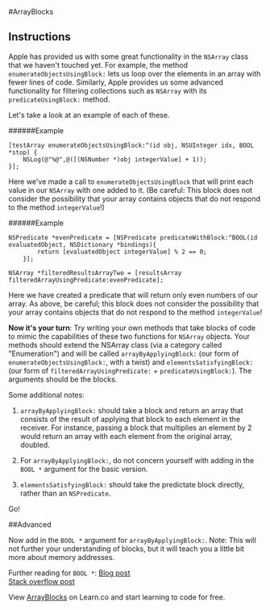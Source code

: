 
#ArrayBlocks

## Instructions

Apple has provided us with some great functionality in the `NSArray` class that we haven't touched yet. For example, the method `enumerateObjectsUsingBlock:` lets us loop over the elements in an array with fewer lines of code. Similarly, Apple provides us some advanced functionality for filtering collections such as `NSArray` with its `predicateUsingBlock:` method.

Let's take a look at an example of each of these.

######Example
```objc
[testArray enumerateObjectsUsingBlock:^(id obj, NSUInteger idx, BOOL *stop) {
	NSLog(@"%@",@([(NSNumber *)obj integerValue] + 1));
}];
```

Here we've made a call to `enumerateObjectsUsingBlock` that will print each value in our `NSArray` with one added to it. (Be careful: This block does not consider the possibility that your array contains objects that do not respond to the method `integerValue`!)

######Example
```objc
NSPredicate *evenPredicate = [NSPredicate predicateWithBlock:^BOOL(id evaluatedObject, NSDictionary *bindings){
        return [evaluatedObject integerValue] % 2 == 0;
    }];
    
NSArray *filteredResultsArrayTwo = [resultsArray filteredArrayUsingPredicate:evenPredicate];
```

Here we have created a predicate that will return only even numbers of our array. As above, be careful; this block does not consider the possibility that your array contains objects that do not respond to the method `integerValue`! 

**Now it's your turn**: Try writing your own methods that take blocks of code to mimic the capabilities of these two functions for `NSArray` objects. Your methods should extend the NSArray class (via a category called "Enumeration") and will be called `arrayByApplyingBlock:` (our form of `enumerateObjectsUsingBlock:`, with a twist) and `elementsSatisfyingBlock:` (our form of `filteredArrayUsingPredicate:` + `predicateUsingBlock:`). The arguments should be the blocks.

Some additional notes:

1) `arrayByApplyingBlock:` should take a block and return an array that consists of the result of applying that block to each element in the receiver. For instance, passing a block that multiplies an element by 2 would return an array with each element from the original array, doubled.

2) For `arrayByApplyingBlock:`, do not concern yourself with adding in the `BOOL *` argument for the basic version.

2) `elementsSatisfyingBlock:` should take the predictate block directly, rather than an `NSPredicate`.

Go!


##Advanced

Now add in the `BOOL *` argument for `arrayByApplyingBlock:`. Note: This will not further your understanding of blocks, but it will teach you a little bit more about memory addresses.

Further reading for ```BOOL *```:
<a href="http://www.drdobbs.com/mobile/pointers-in-objective-c/225700236?pgno=1">
Blog post</a>  
<a href="http://stackoverflow.com/questions/6546214/when-we-need-pointer-of-bool-variable-in-objective-c/6546351#6546351">
Stack overflow post</a>    






<p data-visibility='hidden'>View <a href='https://learn.co/lessons/ArrayBlocks' title='ArrayBlocks'>ArrayBlocks</a> on Learn.co and start learning to code for free.</p>
